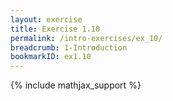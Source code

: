 ```yaml
---
layout: exercise
title: Exercise 1.10
permalink: /intro-exercises/ex_10/
breadcrumb: 1-Introduction
bookmarkID: ex1.10
---
```


{% include mathjax_support %}
